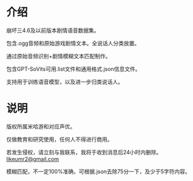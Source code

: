# 介绍
崩坏三4.6及以前版本剧情语音数据集。

包含.ogg音频和原始游戏剧情文本。全说话人分类放置。

通过原始音频识别+剧情模糊文本匹配制作。

包含GPT-SoVits可用.list文件和通用格式.json信息文件。

支持用于训练语音模型，以及进一步归类说话人。

# 说明
版权所属米哈游和对应声优。

仅做教育和研究使用，任何人不得进行商用。

若发生侵权，请立刻与我联系，我将于收到消息后24小时内删除。likeumr2@gmail.com

模糊匹配，不一定100%准确，可根据.json去除75分一下，及少于5字符内容。
